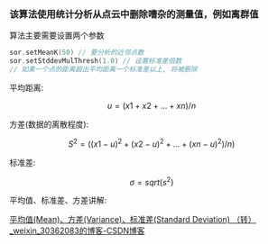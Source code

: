 ### 该算法使用统计分析从点云中删除嘈杂的测量值，例如离群值

算法主要需要设置两个参数

```cpp
sor.setMeanK(50) // 要分析的近邻点数
sor.setStddevMulThresh(1.0) // 设置标准差倍数
// 如果一个点的距离超出平均距离一个标准差以上, 将被删除
```

平均距离:

$$
u=(x1+x2+...+xn)/n
$$

方差(数据的离散程度):

$$
S^2=((x1-u)^2+(x2-u)^2+...+(xn-u)^2)/n)
$$

标准差:

$$
\sigma=sqrt(s^2)
$$

平均值、标准差、方差讲解:

[平均值(Mean)、方差(Variance)、标准差(Standard Deviation) （转）_weixin_30362083的博客-CSDN博客](https://blog.csdn.net/weixin_30362083/article/details/99830789)
